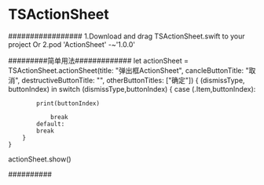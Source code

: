 # TSActionSheet
################# 
1.Download and drag TSActionSheet.swift to your project
Or
2.pod 'ActionSheet' -~'1.0.0'

#########简单用法#############
let actionSheet = TSActionSheet.actionSheet(title: "弹出框ActionSheet", cancleButtonTitle: "取消", destructiveButtonTitle: "", otherButtonTitles: ["确定"]) { (dismissType, buttonIndex) in
        switch (dismissType,buttonIndex) {
            case (.Item,buttonIndex):

            print(buttonIndex)

                break
            default:
            break
        }
    }
actionSheet.show()

##########
